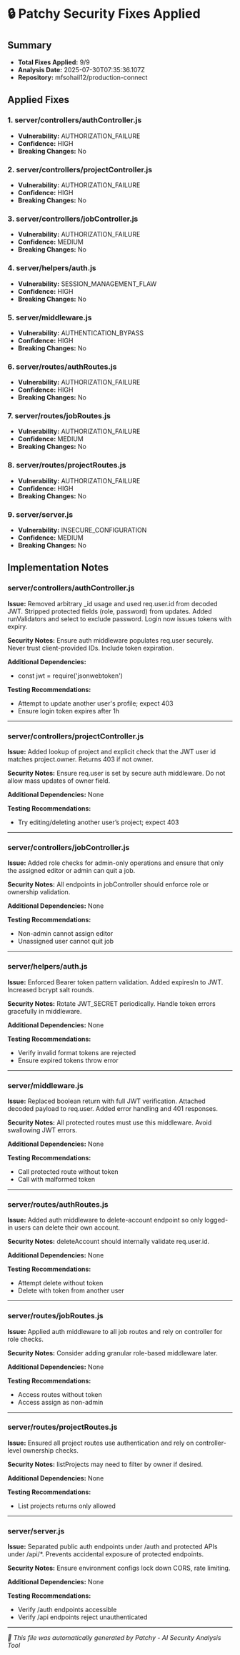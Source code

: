 # 🔒 Patchy Security Fixes Applied

## Summary
- **Total Fixes Applied:** 9/9
- **Analysis Date:** 2025-07-30T07:35:36.107Z
- **Repository:** mfsohail12/production-connect

## Applied Fixes

### 1. server/controllers/authController.js
- **Vulnerability:** AUTHORIZATION_FAILURE
- **Confidence:** HIGH
- **Breaking Changes:** No

### 2. server/controllers/projectController.js
- **Vulnerability:** AUTHORIZATION_FAILURE
- **Confidence:** HIGH
- **Breaking Changes:** No

### 3. server/controllers/jobController.js
- **Vulnerability:** AUTHORIZATION_FAILURE
- **Confidence:** MEDIUM
- **Breaking Changes:** No

### 4. server/helpers/auth.js
- **Vulnerability:** SESSION_MANAGEMENT_FLAW
- **Confidence:** HIGH
- **Breaking Changes:** No

### 5. server/middleware.js
- **Vulnerability:** AUTHENTICATION_BYPASS
- **Confidence:** HIGH
- **Breaking Changes:** No

### 6. server/routes/authRoutes.js
- **Vulnerability:** AUTHORIZATION_FAILURE
- **Confidence:** HIGH
- **Breaking Changes:** No

### 7. server/routes/jobRoutes.js
- **Vulnerability:** AUTHORIZATION_FAILURE
- **Confidence:** MEDIUM
- **Breaking Changes:** No

### 8. server/routes/projectRoutes.js
- **Vulnerability:** AUTHORIZATION_FAILURE
- **Confidence:** HIGH
- **Breaking Changes:** No

### 9. server/server.js
- **Vulnerability:** INSECURE_CONFIGURATION
- **Confidence:** MEDIUM
- **Breaking Changes:** No


## Implementation Notes

### server/controllers/authController.js
**Issue:** Removed arbitrary _id usage and used req.user.id from decoded JWT. Stripped protected fields (role, password) from updates. Added runValidators and select to exclude password. Login now issues tokens with expiry.

**Security Notes:** Ensure auth middleware populates req.user securely. Never trust client-provided IDs. Include token expiration.

**Additional Dependencies:**
- const jwt = require('jsonwebtoken')

**Testing Recommendations:**
- Attempt to update another user's profile; expect 403
- Ensure login token expires after 1h

---

### server/controllers/projectController.js
**Issue:** Added lookup of project and explicit check that the JWT user id matches project.owner. Returns 403 if not owner.

**Security Notes:** Ensure req.user is set by secure auth middleware. Do not allow mass updates of owner field.

**Additional Dependencies:**
None

**Testing Recommendations:**
- Try editing/deleting another user’s project; expect 403

---

### server/controllers/jobController.js
**Issue:** Added role checks for admin-only operations and ensure that only the assigned editor or admin can quit a job.

**Security Notes:** All endpoints in jobController should enforce role or ownership validation.

**Additional Dependencies:**
None

**Testing Recommendations:**
- Non-admin cannot assign editor
- Unassigned user cannot quit job

---

### server/helpers/auth.js
**Issue:** Enforced Bearer token pattern validation. Added expiresIn to JWT. Increased bcrypt salt rounds.

**Security Notes:** Rotate JWT_SECRET periodically. Handle token errors gracefully in middleware.

**Additional Dependencies:**
None

**Testing Recommendations:**
- Verify invalid format tokens are rejected
- Ensure expired tokens throw error

---

### server/middleware.js
**Issue:** Replaced boolean return with full JWT verification. Attached decoded payload to req.user. Added error handling and 401 responses.

**Security Notes:** All protected routes must use this middleware. Avoid swallowing JWT errors.

**Additional Dependencies:**
None

**Testing Recommendations:**
- Call protected route without token
- Call with malformed token

---

### server/routes/authRoutes.js
**Issue:** Added auth middleware to delete-account endpoint so only logged-in users can delete their own account.

**Security Notes:** deleteAccount should internally validate req.user.id.

**Additional Dependencies:**
None

**Testing Recommendations:**
- Attempt delete without token
- Delete with token from another user

---

### server/routes/jobRoutes.js
**Issue:** Applied auth middleware to all job routes and rely on controller for role checks.

**Security Notes:** Consider adding granular role-based middleware later.

**Additional Dependencies:**
None

**Testing Recommendations:**
- Access routes without token
- Access assign as non-admin

---

### server/routes/projectRoutes.js
**Issue:** Ensured all project routes use authentication and rely on controller-level ownership checks.

**Security Notes:** listProjects may need to filter by owner if desired.

**Additional Dependencies:**
None

**Testing Recommendations:**
- List projects returns only allowed

---

### server/server.js
**Issue:** Separated public auth endpoints under /auth and protected APIs under /api/*. Prevents accidental exposure of protected endpoints.

**Security Notes:** Ensure environment configs lock down CORS, rate limiting.

**Additional Dependencies:**
None

**Testing Recommendations:**
- Verify /auth endpoints accessible
- Verify /api endpoints reject unauthenticated

---


*🤖 This file was automatically generated by Patchy - AI Security Analysis Tool*
